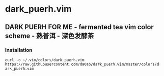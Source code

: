 # dark_puerh.vim

DARK PUERH FOR ME  - fermented tea vim color scheme - 熟普洱 - 深色发酵茶
---
### Installation

``curl -o ~/.vim/colors/dark_puerh.vim https://raw.githubusercontent.com/da0ab/dark_puerh.vim/master/colors/dark_puerh.vim``
